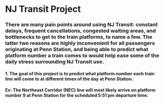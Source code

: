 # NJ Transit Project
### There are many pain points around using NJ Transit: constant delays, frequent cancellations, congested waiting areas, and bottlenecks to get to the train platforms, to name a few. The latter two reasons are highly inconvenient for all passengers originating at Penn Station, and being able to predict what platform number a train comes to would help ease some of the daily stress surrounding NJ Transit use. 

#### 1. The goal of this project is to predict what platform number each train line will come to at different times of the day at Penn Station.
#### Ex: The Northeast Corridor (NEC) line will most likely arrive on platform number 9 at Penn Station for the scheduled 5:51 pm departure time. 
